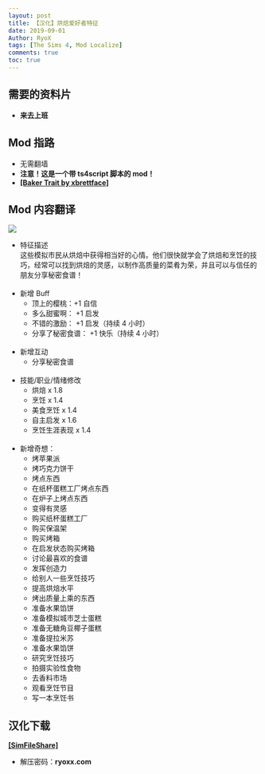 ```yaml
---
layout: post
title: 【汉化】烘焙爱好者特征
date: 2019-09-01
Author: RyoX
tags: [The Sims 4, Mod Localize]
comments: true
toc: true
---
```


## 需要的资料片

- **来去上班**

## Mod 指路

- 无需翻墙
- **注意！这是一个带 ts4script 脚本的 mod！**
- **[[Baker Trait by xbrettface]](http://modthesims.info/d/632031/baker-trait.html)**

<!--break-->

## Mod 内容翻译

![](https://raw.githubusercontent.com/ryoxxyz/MyPage/master/images/2019-09-01/baker_trait_localize.png)

- 特征描述  
   这些模拟市民从烘焙中获得相当好的心情。他们很快就学会了烘焙和烹饪的技巧，经常可以找到烘焙的灵感，以制作高质量的菜肴为荣，并且可以与信任的朋友分享秘密食谱！
  <br/><br/>
- 新增 Buff
  - 顶上的樱桃：+1 自信
  - 多么甜蜜啊： +1 启发
  - 不错的激励： +1 启发（持续 4 小时）
  - 分享了秘密食谱： +1 快乐（持续 4 小时）
    <br/><br/>
- 新增互动
  - 分享秘密食谱
    <br/><br/>
- 技能/职业/情绪修改
  - 烘焙 x 1.8
  - 烹饪 x 1.4
  - 美食烹饪 x 1.4
  - 自主启发 x 1.6
  - 烹饪生涯表现 x 1.4
    <br/><br/>
- 新增奇想：
  - 烤苹果派
  - 烤巧克力饼干
  - 烤点东西
  - 在纸杯蛋糕工厂烤点东西
  - 在炉子上烤点东西
  - 变得有灵感
  - 购买纸杯蛋糕工厂
  - 购买保温架
  - 购买烤箱
  - 在启发状态购买烤箱
  - 讨论最喜欢的食谱
  - 发挥创造力
  - 给别人一些烹饪技巧
  - 提高烘焙水平
  - 烤出质量上乘的东西
  - 准备水果馅饼
  - 准备模拟城市芝士蛋糕
  - 准备无糖角豆椰子蛋糕
  - 准备提拉米苏
  - 准备水果馅饼
  - 研究烹饪技巧
  - 拍摄实验性食物
  - 去香料市场
  - 观看烹饪节目
  - 写一本烹饪书

## 汉化下载

**[[SimFileShare]](http://www.simfileshare.net/download/1216052/)**

- 解压密码：**ryoxx.com**
